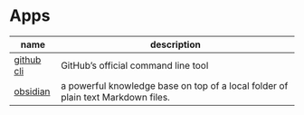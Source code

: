 # Apps

name | description
---- | ----
[github cli](https://github.com/cli/cli) | GitHub’s official command line tool
[obsidian](https://obsidian.md/) | a powerful knowledge base on top of a local folder of plain text Markdown files.

